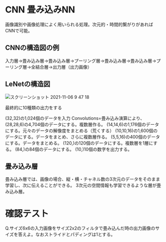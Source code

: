 # CNN 畳み込みNN
画像識別や画像処理によく用いられる処理。次元的・時間的繋がりがあればCNNで可能。

## CNNの構造図の例

入力層→畳み込み層→畳み込み層→プーリング層→畳み込み層→畳み込み層→プーリング層→全結合層→出力層（出力画像）

## LeNetの構造図

![スクリーンショット 2021-11-06 9 47 18](https://user-images.githubusercontent.com/85814165/140592154-6d14a787-18b0-4a13-838d-4ec3db482eeb.png)

最終的に10種類の出力をする

(32,32)の1,024個のデータを入力
Convolutions=畳み込み演算により、(28,28,6)の4,704個のデータにする。複数層作る。
(14,14,6)の1,176個のデータにする。元々のデータの解像度をまとめる（荒くする）
(10,10,16)の1,600個のデータにする。データをまとめ、さらに複数層作る。
(5,5,16)の400個のデータにする。データをまとめる。
(120,)の120個のデータにする。複数層を1層にする。
(84,)の84個のデータにする。
(10,)10個の数字を出力する。

## 畳み込み層
畳み込み層では、画像の場合、縦・横・チャネル数の3次元のデータをそのまま学習し、次に伝えることができる。
3次元の空間情報も学習できるような層が畳み込み層。

# 確認テスト

Q.サイズ6x6の入力画像をサイズ2x2のフィルタで畳み込んだ時の出力画像のサイズを答えよ。なおストライドとパディングは1とする。
